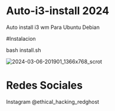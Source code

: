 # Auto-i3-install 2024
Auto install i3 wm Para Ubuntu Debian 

#Instalacion 

bash install.sh

![2024-03-06-201901_1366x768_scrot](https://github.com/R3D-GHOST/Auto-i3-install/assets/94316140/6e78fac2-bf2c-4a8d-b212-228dd109daf1)

# Redes Sociales
Instagram @ethical_hacking_redghost

